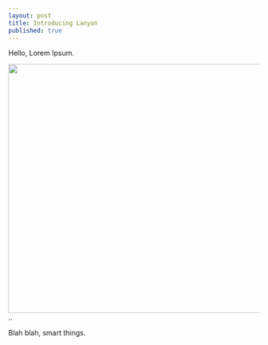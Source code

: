 ```yaml
---
layout: post
title: Introducing Lanyon
published: true
---
```





Hello, Lorem Ipsum.

<img src= "{{ site.url }}/public/images/123.png" height=500 width=700></img>
..

Blah blah, smart things.
